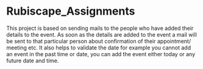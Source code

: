 # Rubiscape_Assignments
This project is based on sending mails to the people who have added their details to the event. As soon as the details are added to the event a mail will be sent to that particular person about confirmation of their appointment/ meeting etc.
It also helps to validate the date for example you cannot add an event in the past time or date, you can add the event either today or any future date and time. 

